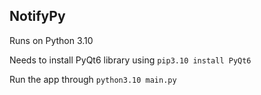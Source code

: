 ## NotifyPy

Runs on Python 3.10

Needs to install PyQt6 library using ``pip3.10 install PyQt6``

Run the app through ``python3.10 main.py``